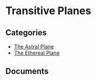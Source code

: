 # Transitive Planes

## Categories
- [The Astral Plane](./The%20Astral%20Plane/README.md)
- [The Ethereal Plane](./The%20Ethereal%20Plane/README.md)

## Documents
